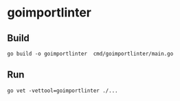 # goimportlinter
## Build
```
go build -o goimportlinter  cmd/goimportlinter/main.go 
```

## Run
```
go vet -vettool=goimportlinter ./...
```
